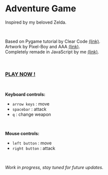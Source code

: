 # Adventure Game

Inspired by my beloved Zelda.

<br>

Based on Pygame tutorial by Clear Code [(link)](https://www.youtube.com/watch?v=QU1pPzEGrqw).<br>
Artwork by Pixel-Boy and AAA [(link)](https://pixel-boy.itch.io/ninja-adventure-asset-pack).<br>
Completely remade in JavaScript by me [(link)](http://www.viktorbem.cz/).

<br>

### [PLAY NOW !](https://malchikkcz.github.io/JS-adventure/)

<br>

**Keyboard controls:**<br>
- `arrow keys` : move
- `spacebar` : attack
- `q` : change weapon

<br>

**Mouse controls:**<br>
- `left button` : move
- `right button` : attack

<br>

*Work in progress, stay tuned for future updates.*
